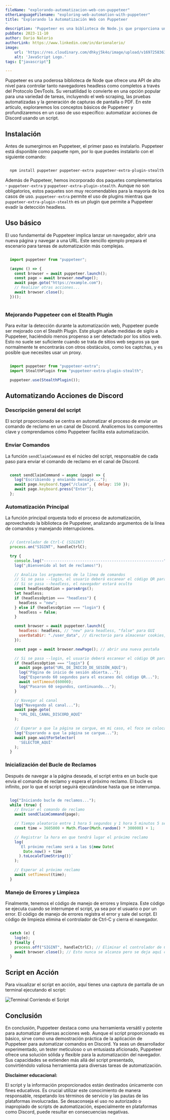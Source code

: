 ```yaml
---
fileName: "explorando-automatizacion-web-con-puppeteer"
otherLanguageFilename: "exploring-web-automation-with-puppeteer"
title: "Explorando la Automatización Web con Puppeteer
"
description: 'Puppeteer es una biblioteca de Node.js que proporciona una API de alto nivel para controlar Chrome/Chromium a través del Protocolo DevTools. En este artículo, exploraremos cómo usar Puppeteer para automatizar tareas en el navegador.'
pubDate: 2023-11-10
author: Dario Nalerio
authorLink: https://www.linkedin.com/in/darionalerio/
image:
    url: 'https://res.cloudinary.com/dhkyj5k4o/image/upload/v1697258363/astro-blog-page/JavaScript_prnull.webp'
    alt: 'JavaScript Logo.'
tags: ["javascript"]

---
```


Puppeteer es una poderosa biblioteca de Node que ofrece una API de alto nivel para controlar tanto navegadores headless como completos a través del Protocolo DevTools. Su versatilidad lo convierte en una opción popular para una variedad de tareas, incluyendo el web scraping, las pruebas automatizadas y la generación de capturas de pantalla o PDF. En este artículo, exploraremos los conceptos básicos de Puppeteer y profundizaremos en un caso de uso específico: automatizar acciones de Discord usando un script.

## Instalación

Antes de sumergirnos en Puppeteer, el primer paso es instalarlo. Puppeteer está disponible como paquete npm, por lo que puedes instalarlo con el siguiente comando:

```bash

  npm install puppeteer puppeteer-extra puppeteer-extra-plugin-stealth


```


Además de Puppeteer, hemos incorporado dos paquetes complementarios - `puppeteer-extra` y `puppeteer-extra-plugin-stealth`. Aunque no son obligatorios, estos paquetes son muy recomendables para la mayoría de los casos de uso. `puppeteer-extra` permite el uso de plugins mientras que `puppeteer-extra-plugin-stealth` es un plugin que permite a Puppeteer evadir la detección headless.

## Uso básico

El uso fundamental de Puppeteer implica lanzar un navegador, abrir una nueva página y navegar a una URL. Este sencillo ejemplo prepara el escenario para tareas de automatización más complejas.

````javascript

  import puppeteer from "puppeteer";

  (async () => {
    const browser = await puppeteer.launch();
    const page = await browser.newPage();
    await page.goto("https://example.com");
    // Realizar otras acciones...
    await browser.close();
  })();
 

````

### Mejorando Puppeteer con el Stealth Plugin

Para evitar la detección durante la automatización web, Puppeteer puede ser mejorado con el Stealth Plugin. Este plugin añade medidas de sigilo a Puppeteer, haciéndolo menos propenso a ser detectado por los sitios web. Esto no suele ser suficiente cuando se trata de sitios web seguros ya que normalmente te encontrarás con otros obstáculos, como los captchas, y es posible que necesites usar un proxy.

````javascript

  import puppeteer from "puppeteer-extra";
  import StealthPlugin from "puppeteer-extra-plugin-stealth";

  puppeteer.use(StealthPlugin());


````

## Automatizando Acciones de Discord

### Descripción general del script

El script proporcionado se centra en automatizar el proceso de enviar un comando de reclamo en un canal de Discord. Analicemos los componentes clave y comprendamos cómo Puppeteer facilita esta automatización.

### Enviar Comandos

La función `sendClaimCommand` es el núcleo del script, responsable de cada paso para enviar el comando de reclamo en el canal de Discord.

````javascript

  const sendClaimCommand = async (page) => {
    log("Escribiendo y enviando mensaje...");
    await page.keyboard.type("/claim", { delay: 150 });
    await page.keyboard.press("Enter");
  };


````

### Automatización Principal

La función principal orquesta todo el proceso de automatización, aprovechando la biblioteca de Puppeteer, analizando argumentos de la línea de comandos y manejando interrupciones.

````javascript

  // Controlador de Ctrl-C (SIGINT)
  process.on("SIGINT", handleCtrlC);

  try {
    console.log("-----------------------------------------------------");
    log("¡Bienvenido al bot de reclamos!");

    // Analiza los argumentos de la línea de comandos
    // Si se pasa --login, el usuario deberá escanear el código QR para iniciar sesión
    // Si se pasa --headless, el navegador estará oculto
    const headlessOption = parseArgs();
    let headless;
    if (headlessOption === "headless") {
      headless = "new";
    } else if (headlessOption === "login") {
      headless = false;
    }

    const browser = await puppeteer.launch({
      headless: headless, // "new" para headless, "false" para GUI
      userDataDir: "./user_data", // directorio para almacenar cookies, permite iniciar sesión persistente
    });

    const page = await browser.newPage(); // abrir una nueva pestaña

    // Si se pasa --login, el usuario deberá escanear el código QR para iniciar sesión
    if (headlessOption === "login") {
      await page.goto("URL_DE_INICIO_DE_SESIÓN_AQUÍ");
      log("Página de inicio de sesión abierta...");
      log("Esperando 60 segundos para el escaneo del código QR...");
      await setTimeout(60000);
      log("Pasaron 60 segundos, continuando...");
    }

    // Navegar al canal
    log("Navegando al canal...");
    await page.goto(
      "URL_DEL_CANAL_DISCORD_AQUÍ"
    );

    // Esperar a que la página se cargue, en mi caso, el foco se coloca automáticamente en el input de texto
    log("Esperando a que la página se cargue...");
    await page.waitForSelector(
      'SELECTOR_AQUÍ'
    );
  }


````

### Inicialización del Bucle de Reclamos

Después de navegar a la página deseada, el script entra en un bucle que envía el comando de reclamo y espera el próximo reclamo. El bucle es infinito, por lo que el script seguirá ejecutándose hasta que se interrumpa.

````javascript

  log("Iniciando bucle de reclamos...");
  while (true) {
    // Enviar el comando de reclamo
    await sendClaimCommand(page);

    // Tiempo aleatorio entre 1 hora 5 segundos y 1 hora 5 minutos 5 segundos
    const time = 3605000 + Math.floor(Math.random() * 300000) + 1;

    // Registrar la hora en que tendrá lugar el próximo reclamo
    log(
      `El próximo reclamo será a las ${new Date(
        Date.now() + time
      ).toLocaleTimeString()}`
    );

    // Esperar al próximo reclamo
    await setTimeout(time);
  }


````

### Manejo de Errores y Limpieza

Finalmente, tenemos el código de manejo de errores y limpieza. Este código se ejecuta cuando se interrumpe el script, ya sea por el usuario o por un error. El código de manejo de errores registra el error y sale del script. El código de limpieza elimina el controlador de Ctrl-C y cierra el navegador.

````javascript

  catch (e) {
    log(e);
  } finally {
    process.off("SIGINT", handleCtrlC); // Eliminar el controlador de Ctrl-C y salir
    await browser.close(); // Esto nunca se alcanza pero se deja aquí como referencia
  }


````

## Script en Acción

Para visualizar el script en acción, aquí tienes una captura de pantalla de un terminal ejecutando el script:

![Terminal Corriendo el Script](https://res.cloudinary.com/dhkyj5k4o/image/upload/v1699634039/astro-blog-page/01-puppeteer-scripting/Evui1onYDv_q2bi8i.webp)

## Conclusión

En conclusión, Puppeteer destaca como una herramienta versátil y potente para automatizar diversas acciones web. Aunque el script proporcionado es básico, sirve como una demostración práctica de la aplicación de Puppeteer para automatizar comandos en Discord. Ya seas un desarrollador experimentado, un tester meticuloso o un entusiasta aficionado, Puppeteer ofrece una solución sólida y flexible para la automatización del navegador. Sus capacidades se extienden más allá del script presentado, convirtiéndolo valiosa herramienta para diversas tareas de automatización.

**Disclaimer educacional:**

El script y la información proporcionados están destinados únicamente con fines educativos. Es crucial utilizar este conocimiento de manera responsable, respetando los términos de servicio y las pautas de las plataformas involucradas. Se desaconseja el uso no autorizado o inapropiado de scripts de automatización, especialmente en plataformas como Discord, puede resultar en consecuencias negativas.
